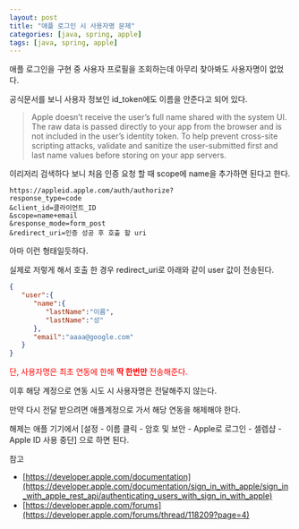 ```yaml
---
layout: post
title: "애플 로그인 시 사용자명 문제"
categories: [java, spring, apple]
tags: [java, spring, apple]
---
```


애플 로그인을 구현 중 사용자 프로필을 조회하는데 아무리 찾아봐도 사용자명이 없었다. 

공식문서를 보니 사용자 정보인 id_token에도 이름을 안준다고 되어 있다.

> Apple doesn’t receive the user’s full name shared with the system UI. The raw data is passed directly to your app from the browser and is not included in the user’s identity token. To help prevent cross-site scripting attacks, validate and sanitize the user-submitted first and last name values before storing on your app servers.


이리저리 검색하다 보니 처음 인증 요청 할 때 scope에 name을 추가하면 된다고 한다. 

```
https://appleid.apple.com/auth/authorize?
response_type=code
&client_id=클라이언트_ID
&scope=name+email
&response_mode=form_post
&redirect_uri=인증 성공 후 호출 할 uri
```

아마 이런 형태일듯하다.

실제로 저렇게 해서 호출 한 경우 redirect_uri로 아래와 같이 user 값이 전송된다.

```JSON
{
   "user":{
      "name":{
         "lastName":"이름",
         "lastName":"성"
      },
      "email":"aaaa@google.com"
   }
}
```

<span style="color:red">단, 사용자명은 최초 연동에 한해 **딱 한번만** 전송해준다. </span>

이후 해당 계정으로 연동 시도 시 사용자명은 전달해주지 않는다.

만약 다시 전달 받으려면 애플계정으로 가서 해당 연동을 해제해야 한다. 

해제는 애플 기기에서 [설정 - 이름 클릭 - 암호 및 보안 - Apple로 로그인 - 셀렙샵 - Apple ID 사용 중단] 으로 하면 된다. 



참고

- [https://developer.apple.com/documentation](https://developer.apple.com/documentation/sign_in_with_apple/sign_in_with_apple_rest_api/authenticating_users_with_sign_in_with_apple)
- [https://developer.apple.com/forums](https://developer.apple.com/forums/thread/118209?page=4)
